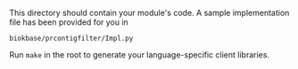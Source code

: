 This directory should contain your module's code.
A sample implementation file has been provided for you in

```biokbase/prcontigfilter/Impl.py```

Run `make` in the root to generate your language-specific client libraries.
